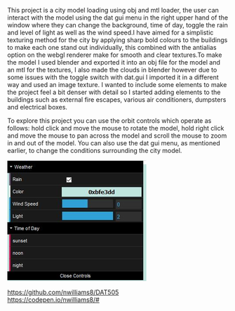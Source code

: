 This project is a city model loading using obj and mtl loader, the user can interact with the model using the dat gui menu in the right upper hand of the window where they can change the background, time of day, toggle the rain and level of light as well as the wind speed.I have aimed for a simplistic texturing method for the city by applying sharp bold colours to the buildings to make each one stand out individually, this combined with the antialias option on the webgl renderer make for smooth and clear textures.To make the model I used blender and exported it into an obj file for the model and an mtl for the textures, I also made the clouds in blender however due to some issues with the toggle switch with dat.gui I imported it in a different way and used an image texture. I wanted to include some elements to make the project feel a bit denser with detail so I started adding elements to the buildings such as external fire escapes, various air conditioners, dumpsters and electrical boxes. 

To explore this project you can use the orbit controls which operate as follows: hold click and move the mouse to rotate the model, hold right click and move the mouse to pan across the model and scroll the mouse to zoom in and out of the model. You can also use the dat gui menu, as mentioned earlier, to change the conditions surrounding the city model.

![alt text](https://github.com/nwilliams8/DAT505/blob/master/Completed%20Project/Three%20js/Capture.JPG)

https://github.com/nwilliams8/DAT505  
https://codepen.io/nwilliams8/#
